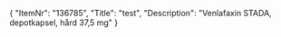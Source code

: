 {
  "ItemNr": "136785",
  "Title": "test",
  "Description": "Venlafaxin STADA, depotkapsel, hård 37,5 mg"
}